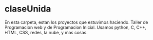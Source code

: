 # claseUnida
En esta carpeta, estan los proyectos que estuvimos haciendo. 
Taller de Programacion web y de Programacion Inicial. 
Usamos python, C, C++, HTML, CSS, redes, la nube, y mas cosas. 